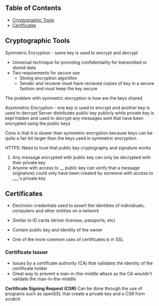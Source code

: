 ## Table of Contents
- [Cryptographic Tools](#cryptographic-tools)
- [Certificates](#certificates)


## Cryptographic Tools



Symmetric Encryption - same key is used to encrypt and decrypt
- Universal technique for providing confidentiality for transmitted or stored data
- Two requirements for secure use
  - Strong encryption algorithm
  - Sender and reciever must have recieved copies of key in a secure fashion and must keep the key secure

The problem with symmetric encryption is how are the keys shared


Asymmetric Encryption - one key is used to encrypt and another key is used to decrypt
Server distributes public key publicly while private key is kept hidden and used to decrypt any messages sent that have been encrypted using the public keys
 
Cons is that it is slower than symmetric encryption because keys can be quite a fair bit larger than the keys used in symmetric encryption

HTTPS:
Need to trust that public key cryptography and signature works
1) Any message encrypted with public key can only be decrypted with their private key
2) Anyone with access to __ public key can verify that a message (signature) could only have been created by someone with access to ___'s private key 


## Certificates

- Electronic credentials used to assert the identities of individiuals, computers and other entities on a network
- Similar to ID cards (driver licenses, passports, etc)
- Contain public key and identity of the owner

- One of the more common uses of certificates is in SSL 

### Certificate Issuer
- Issues by a certificate authority (CA) that validates the identity of the certificate holder
- Great way to prevent a man-in-the-middle attack as the CA wouldn't validate the man-in-the-middle


**Certificate Signing Request (CSR)**
Can be done through the use of programs such as openSSL that create a private key and a CSR from scratch 